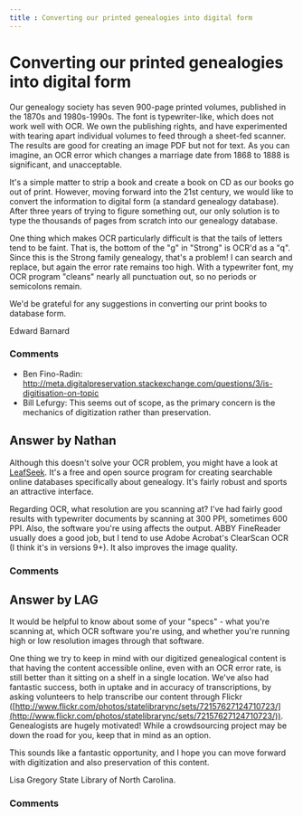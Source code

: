```yaml
---
title : Converting our printed genealogies into digital form
---
```

Converting our printed genealogies into digital form
=====================
Our genealogy society has seven 900-page printed volumes, published in
the 1870s and 1980s-1990s. The font is typewriter-like, which does not
work well with OCR. We own the publishing rights, and have experimented
with tearing apart individual volumes to feed through a sheet-fed
scanner. The results are good for creating an image PDF but not for
text. As you can imagine, an OCR error which changes a marriage date
from 1868 to 1888 is significant, and unacceptable.

It's a simple matter to strip a book and create a book on CD as our
books go out of print. However, moving forward into the 21st century, we
would like to convert the information to digital form (a standard
genealogy database). After three years of trying to figure something
out, our only solution is to type the thousands of pages from scratch
into our genealogy database.

One thing which makes OCR particularly difficult is that the tails of
letters tend to be faint. That is, the bottom of the "g" in "Strong" is
OCR'd as a "q". Since this is the Strong family genealogy, that's a
problem! I can search and replace, but again the error rate remains too
high. With a typewriter font, my OCR program "cleans" nearly all
punctuation out, so no periods or semicolons remain.

We'd be grateful for any suggestions in converting our print books to
database form.

Edward Barnard

### Comments ###
* Ben Fino-Radin: http://meta.digitalpreservation.stackexchange.com/questions/3/is-digitisation-on-topic
* Bill Lefurgy: This seems out of scope, as the primary concern is the mechanics of
digitization rather than preservation.


Answer by Nathan
----------------
Although this doesn't solve your OCR problem, you might have a look at
[LeafSeek](http://www.leafseek.com/). It's a free and open source
program for creating searchable online databases specifically about
genealogy. It's fairly robust and sports an attractive interface.

Regarding OCR, what resolution are you scanning at? I've had fairly good
results with typewriter documents by scanning at 300 PPI, sometimes 600
PPI. Also, the software you're using affects the output. ABBY FineReader
usually does a good job, but I tend to use Adobe Acrobat's ClearScan OCR
(I think it's in versions 9+). It also improves the image quality.

### Comments ###

Answer by LAG
----------------
It would be helpful to know about some of your "specs" - what you're
scanning at, which OCR software you're using, and whether you're running
high or low resolution images through that software.

One thing we try to keep in mind with our digitized genealogical content
is that having the content accessible online, even with an OCR error
rate, is still better than it sitting on a shelf in a single location.
We've also had fantastic success, both in uptake and in accuracy of
transcriptions, by asking volunteers to help transcribe our content
through Flickr
([http://www.flickr.com/photos/statelibrarync/sets/72157627124710723/](http://www.flickr.com/photos/statelibrarync/sets/72157627124710723/)).
Genealogists are hugely motivated! While a crowdsourcing project may be
down the road for you, keep that in mind as an option.

This sounds like a fantastic opportunity, and I hope you can move
forward with digitization and also preservation of this content.

Lisa Gregory State Library of North Carolina.

### Comments ###

